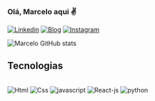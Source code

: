 ### Olá, Marcelo aqui ✌️


[![Linkedin](https://img.shields.io/badge/LinkedIn-0077B5?style=for-the-badge&logo=linkedin&logoColor=white)](https://www.linkedin.com/in/marcelo-proen%C3%A7a-b670a6231/)
[![Blog](https://img.shields.io/website-up-down-green-red/http/monip.org.svg)](https://marcel0486.github.io/Portifolio/)
[![Instagram](https://img.shields.io/badge/Instagram-E4405F?style=for-the-badge&logo=instagram&logoColor=white)](https://www.instagram.com/queiroz1942/)

![Marcelo GitHub stats](https://github-readme-stats.vercel.app/api?username=MarCel0486&show_icons=true&theme=dark)

## Tecnologias
<div style="display: inline_block"> <br/>
 
 <img text-align="center" alt="Html" src="https://img.shields.io/badge/HTML5-E34F26?style=for-the-badge&logo=html5&logoColor=white">

 <img text-align="center" alt="Css" src="https://img.shields.io/badge/CSS3-1572B6?style=for-the-badge&logo=css3&logoColor=white">

 <img text-align="center" alt="javascript" src="https://img.shields.io/badge/JavaScript-F7DF1E?style=for-the-badge&logo=javascript&logoColor=black">

 <img text-align="center" alt="React-js" src="https://img.shields.io/badge/React-20232A?style=for-the-badge&logo=react&logoColor=61DAFB">

 <img text-align="center" alt="python" src="https://img.shields.io/badge/Python-14354C?style=for-the-badge&logo=python&logoColor=white">

</div>



